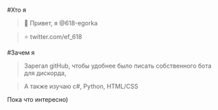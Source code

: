 #Хто я
> 👋 Привет, я @618-egorka

>⭐️ twitter.com/ef_618

#Зачем я
> Зарегал gitHub, чтобы удобнее было писать собственного бота для дискорда,

> А также изучаю c#, Python, HTML/CSS

Пока что интересно)

